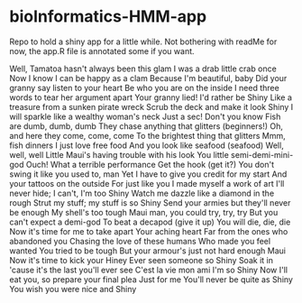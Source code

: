 # bioInformatics-HMM-app
Repo to hold a shiny app for a little while. Not bothering with readMe for now, the app.R file is annotated some if you want.



Well, Tamatoa hasn't always been this glam
I was a drab little crab once
Now I know I can be happy as a clam
Because I'm beautiful, baby
Did your granny say listen to your heart
Be who you are on the inside
I need three words to tear her argument apart
Your granny lied!
I'd rather be
Shiny
Like a treasure from a sunken pirate wreck
Scrub the deck and make it look
Shiny
I will sparkle like a wealthy woman's neck
Just a sec!
Don't you know
Fish are dumb, dumb, dumb
They chase anything that glitters (beginners!)
Oh, and here they come, come, come
To the brightest thing that glitters
Mmm, fish dinners
I just love free food
And you look like seafood (seafood)
Well, well, well
Little Maui's having trouble with his look
You little semi-demi-mini-god
Ouch! What a terrible performance
Get the hook (get it?)
You don't swing it like you used to, man 
Yet I have to give you credit for my start
And your tattoos on the outside
For just like you I made myself a work of art
I'll never hide; I can't, I'm too
Shiny
Watch me dazzle like a diamond in the rough
Strut my stuff; my stuff is so
Shiny
Send your armies but they'll never be enough
My shell's too tough
Maui man, you could try, try, try
But you can't expect a demi-god
To beat a decapod (give it up)
You will die, die, die
Now it's time for me to take apart
Your aching heart
Far from the ones who abandoned you
Chasing the love of these humans
Who made you feel wanted
You tried to be tough
But your armour's just not hard enough
Maui
Now it's time to kick your
Hiney
Ever seen someone so
Shiny
Soak it in 'cause it's the last you'll ever see
C'est la vie mon ami
I'm so
Shiny
Now I'll eat you, so prepare your final plea
Just for me
You'll never be quite as
Shiny
You wish you were nice and
Shiny
